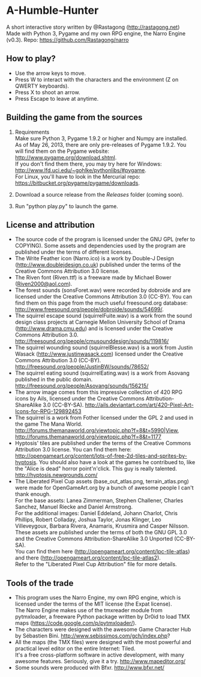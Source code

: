 A-Humble-Hunter
=====================
A short interactive story written by @Rastagong (http://rastagong.net)  
Made with Python 3, Pygame and my own RPG engine, the Narro Engine (v0.3). Repo: https://github.com/Rastagong/narro


How to play?
----------------------
* Use the arrow keys to move.
* Press W to interact with the characters and the environment (Z on QWERTY keyboards).
* Press X to shoot an arrow.
* Press Escape to leave at anytime.

Building  the game from the sources
----------------------
1. Requirements  
   Make sure Python 3, Pygame 1.9.2 or higher and Numpy are installed.  
   As of May 26, 2013, there are only pre-releases of Pygame 1.9.2. You will find them on the Pygame website: http://www.pygame.org/download.shtml.  
   If you don't find them there, you may try here for Windows: http://www.lfd.uci.edu/~gohlke/pythonlibs/#pygame.  
   For Linux, you'll have to look in the Mercurial repo: https://bitbucket.org/pygame/pygame/downloads.  

2. Download a source release from the _Releases_ folder (coming soon).  

3. Run "python play.py" to launch the game.

License and attribution
---------------------
* The source code of the program is licensed under the GNU GPL (refer to COPYING). Some assets and dependencies used by the program are published under the terms of different licenses.
* The Write Feather icon (Narro.ico) is a work by Double-J Design (http://www.doublejdesign.co.uk) published under the terms of the Creative Commons Attribution 3.0 license.
* The Riven font (Riven.ttf) is a freeware made by Michael Bower (Riven2000@aol.com).
* The forest sounds (sonsForet.wav) were recorded by dobroide and are licensed under the Creative Commons Attribution 3.0 (CC-BY). You can find them on this page from the much useful freesound.org database: http://www.freesound.org/people/dobroide/sounds/54699/.
* The squirrel escape sound (squirrelFuite.wav) is a work from the sound design class projects at Carnegie Mellon University School of Drama (http://www.drama.cmu.edu) and is licensed under the Creative Commons Attribution 3.0. http://freesound.org/people/cmusounddesign/sounds/119816/
* The squirrel wounding sound (squirrelBlesse.wav) is a work from Justin Wasack (http://www.justinwasack.com) licensed under the Creative Commons Attribution 3.0 (CC-BY). http://freesound.org/people/JustinBW/sounds/78652/
* The squirrel eating sound (squirrelEating.wav) is a work from Asovang published in the public domain. http://freesound.org/people/Asovang/sounds/156215/
* The arrow image comes from this impressive collection of 420 RPG icons by Ails, licensed under the Creative Commons Attribution-ShareAlike 3.0 (CC-BY-SA). http://ails.deviantart.com/art/420-Pixel-Art-Icons-for-RPG-129892453
* The squirrel is a work from Fother licensed under the GPL 2 and used in the game The Mana World. http://forums.themanaworld.org/viewtopic.php?f=8&t=5990|View, http://forums.themanaworld.org/viewtopic.php?f=8&t=1177
* Hyptosis' tiles are published under the terms of the Creative Commons Attribution 3.0 license. You can find them here: http://opengameart.org/content/lots-of-free-2d-tiles-and-sprites-by-hyptosis. You should also have a look at the games he contribued to, like the "Alice is dead" horror point'n'click. This guy is really talented. http://hyptosis.newgrounds.com/
* The Liberated Pixel Cup assets (base\_out\_atlas.png, terrain\_atlas.png) were made for OpenGameArt.org by a bunch of awesome people I can't thank enough.  
  For the base assets: Lanea Zimmerman, Stephen Challener, Charles Sanchez, Manuel Riecke and Daniel Armstrong.  
  For the additional images:  Daniel Eddeland, Johann Charlot, Chris Phillips, Robert Colladay, Joshua Taylor, Jonas Klinger, Leo Villeveygoux, Barbara Rivera, Anamaris, Krusmira and Casper Nilsson.  
  These assets are published under the terms of both the GNU GPL 3.0 and the Creative Commons Attribution-ShareAlike 3.0 Unported (CC-BY-SA).  
  You can find them here (http://opengameart.org/content/lpc-tile-atlas) and there (http://opengameart.org/content/lpc-tile-atlas2).  
  Refer to the "Liberated Pixel Cup Attribution" file for more details.

Tools of the trade
------------------
* This program uses the Narro Engine, my own RPG engine, which is licensed under the terms of the MIT license (the Expat license).  
  The Narro Engine makes use of the tmxreader module from pytmxloader, a freeware Python package written by Dr0id to load TMX maps (https://code.google.com/p/pytmxloader/).
* The characters were designed with the awesome Game Character Hub by Sébastien Bini. http://www.sebissimos.com/gch/index.php?
* All the maps (the TMX files) were designed with the most powerful and practical level editor on the entire Internet: Tiled.  
  It's a free cross-platform software in active development, with many awesome features. Seriously, give it a try. http://www.mapeditor.org/
* Some sounds were produced with Bfxr. http://www.bfxr.net/
